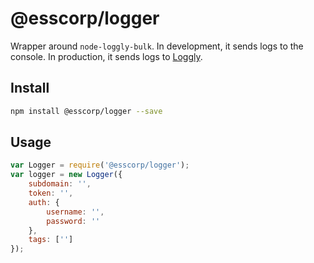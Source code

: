 # @esscorp/logger

Wrapper around `node-loggly-bulk`. In development, it sends logs to the console. In production, it sends logs to [Loggly](https://www.loggly.com/).

## Install

```bash
npm install @esscorp/logger --save
```

## Usage

```js
var Logger = require('@esscorp/logger');
var logger = new Logger({
	subdomain: '',
	token: '',
	auth: {
		username: '',
		password: ''
	},
	tags: ['']
});
```
